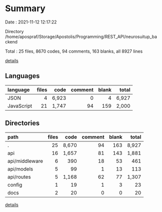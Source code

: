 # Summary

Date : 2021-11-12 12:17:22

Directory /home/apospraf/Storage/Apostolis/Programming/REST_API/neurosuitup_backend

Total : 25 files,  8670 codes, 94 comments, 163 blanks, all 8927 lines

[details](details.md)

## Languages
| language | files | code | comment | blank | total |
| :--- | ---: | ---: | ---: | ---: | ---: |
| JSON | 4 | 6,923 | 0 | 4 | 6,927 |
| JavaScript | 21 | 1,747 | 94 | 159 | 2,000 |

## Directories
| path | files | code | comment | blank | total |
| :--- | ---: | ---: | ---: | ---: | ---: |
| . | 25 | 8,670 | 94 | 163 | 8,927 |
| api | 16 | 1,657 | 81 | 143 | 1,881 |
| api/middleware | 6 | 390 | 18 | 53 | 461 |
| api/models | 5 | 99 | 1 | 13 | 113 |
| api/routes | 5 | 1,168 | 62 | 77 | 1,307 |
| config | 1 | 19 | 1 | 3 | 23 |
| docs | 2 | 20 | 0 | 0 | 20 |

[details](details.md)